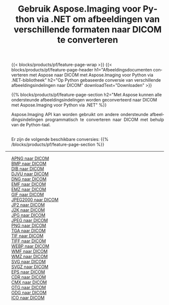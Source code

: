 ﻿---
title: Gebruik Aspose.Imaging voor Python via .NET om afbeeldingen van verschillende formaten naar DICOM te converteren 
weight: 3920
url: /nl/python-net/conversion/to/dicom 
lang: nl
langdirlevel: 2
locales: zh-hans,ja,it,ru,de,es,fr,nl,id,lt,pl,pt,vi,tr,ko,zh-hant,ar,hi,th,sv,cs,uk,he
description: U kunt Aspose.Imaging voor Python gebruiken via de .NET-bibliotheek om van verschillende formaten naar DICOM te converteren
---

{{< blocks/products/pf/feature-page-wrap >}}
{{< blocks/products/pf/feature-page-header h1="Afbeeldingsdocumenten converteren met Aspose naar DICOM met Aspose.Imaging voor Python via .NET-bibliotheek" h2="Op Python gebaseerde conversie van verschillende afbeeldingsindelingen naar DICOM" downloadText="Downloaden" >}}


{{% blocks/products/pf/feature-page-section  h2="Met Aspose kunnen alle ondersteunde afbeeldingsindelingen worden geconverteerd naar DICOM met Aspose.Imaging voor Python via .NET" %}}
<p align=justify>Aspose.Imaging API kan worden gebruikt om andere ondersteunde afbeeldingsindelingen programmatisch te converteren naar DICOM met behulp van de Python-taal.</p>
<br/>
Er zijn de volgende beschikbare conversies:
{{% /blocks/products/pf/feature-page-section %}}
<div class="container-fluid productfamilypage bg-gray">
    <div class="convertypes bg-gray agp-content section">
        <div class="container">
		<hr style="margin-left:-20px;"/>
		<div class="row other-converters">
		    <div class='col-md-2 other-converter remove-lp remove-rp'><a href="/imaging/nl/python-net/conversion/apng-to-dicom" >APNG naar DICOM</a></div>
<div class='col-md-2 other-converter remove-lp remove-rp'><a href="/imaging/nl/python-net/conversion/bmp-to-dicom" >BMP naar DICOM</a></div>
<div class='col-md-2 other-converter remove-lp remove-rp'><a href="/imaging/nl/python-net/conversion/dib-to-dicom" >DIB naar DICOM</a></div>
<div class='col-md-2 other-converter remove-lp remove-rp'><a href="/imaging/nl/python-net/conversion/djvu-to-dicom" >DJVU naar DICOM</a></div>
<div class='col-md-2 other-converter remove-lp remove-rp'><a href="/imaging/nl/python-net/conversion/dng-to-dicom" >DNG naar DICOM</a></div>
<div class='col-md-2 other-converter remove-lp remove-rp'><a href="/imaging/nl/python-net/conversion/emf-to-dicom" >EMF naar DICOM</a></div>
<div class='col-md-2 other-converter remove-lp remove-rp'><a href="/imaging/nl/python-net/conversion/emz-to-dicom" >EMZ naar DICOM</a></div>
<div class='col-md-2 other-converter remove-lp remove-rp'><a href="/imaging/nl/python-net/conversion/gif-to-dicom" >GIF naar DICOM</a></div>
<div class='col-md-2 other-converter remove-lp remove-rp'><a href="/imaging/nl/python-net/conversion/jpeg2000-to-dicom" >JPEG2000 naar DICOM</a></div>
<div class='col-md-2 other-converter remove-lp remove-rp'><a href="/imaging/nl/python-net/conversion/jp2-to-dicom" >JP2 naar DICOM</a></div>
<div class='col-md-2 other-converter remove-lp remove-rp'><a href="/imaging/nl/python-net/conversion/j2k-to-dicom" >J2K naar DICOM</a></div>
<div class='col-md-2 other-converter remove-lp remove-rp'><a href="/imaging/nl/python-net/conversion/jpg-to-dicom" >JPG naar DICOM</a></div>
<div class='col-md-2 other-converter remove-lp remove-rp'><a href="/imaging/nl/python-net/conversion/jpeg-to-dicom" >JPEG naar DICOM</a></div>
<div class='col-md-2 other-converter remove-lp remove-rp'><a href="/imaging/nl/python-net/conversion/png-to-dicom" >PNG naar DICOM</a></div>
<div class='col-md-2 other-converter remove-lp remove-rp'><a href="/imaging/nl/python-net/conversion/tga-to-dicom" >TGA naar DICOM</a></div>
<div class='col-md-2 other-converter remove-lp remove-rp'><a href="/imaging/nl/python-net/conversion/tif-to-dicom" >TIF naar DICOM</a></div>
<div class='col-md-2 other-converter remove-lp remove-rp'><a href="/imaging/nl/python-net/conversion/tiff-to-dicom" >TIFF naar DICOM</a></div>
<div class='col-md-2 other-converter remove-lp remove-rp'><a href="/imaging/nl/python-net/conversion/webp-to-dicom" >WEBP naar DICOM</a></div>
<div class='col-md-2 other-converter remove-lp remove-rp'><a href="/imaging/nl/python-net/conversion/wmf-to-dicom" >WMF naar DICOM</a></div>
<div class='col-md-2 other-converter remove-lp remove-rp'><a href="/imaging/nl/python-net/conversion/wmz-to-dicom" >WMZ naar DICOM</a></div>
<div class='col-md-2 other-converter remove-lp remove-rp'><a href="/imaging/nl/python-net/conversion/svg-to-dicom" >SVG naar DICOM</a></div>
<div class='col-md-2 other-converter remove-lp remove-rp'><a href="/imaging/nl/python-net/conversion/svgz-to-dicom" >SVGZ naar DICOM</a></div>
<div class='col-md-2 other-converter remove-lp remove-rp'><a href="/imaging/nl/python-net/conversion/eps-to-dicom" >EPS naar DICOM</a></div>
<div class='col-md-2 other-converter remove-lp remove-rp'><a href="/imaging/nl/python-net/conversion/cdr-to-dicom" >CDR naar DICOM</a></div>
<div class='col-md-2 other-converter remove-lp remove-rp'><a href="/imaging/nl/python-net/conversion/cmx-to-dicom" >CMX naar DICOM</a></div>
<div class='col-md-2 other-converter remove-lp remove-rp'><a href="/imaging/nl/python-net/conversion/otg-to-dicom" >OTG naar DICOM</a></div>
<div class='col-md-2 other-converter remove-lp remove-rp'><a href="/imaging/nl/python-net/conversion/odg-to-dicom" >ODG naar DICOM</a></div>
<div class='col-md-2 other-converter remove-lp remove-rp'><a href="/imaging/nl/python-net/conversion/ico-to-dicom" >ICO naar DICOM</a></div>
                </div>
        </div>
    </div>
</div>
<br/>

